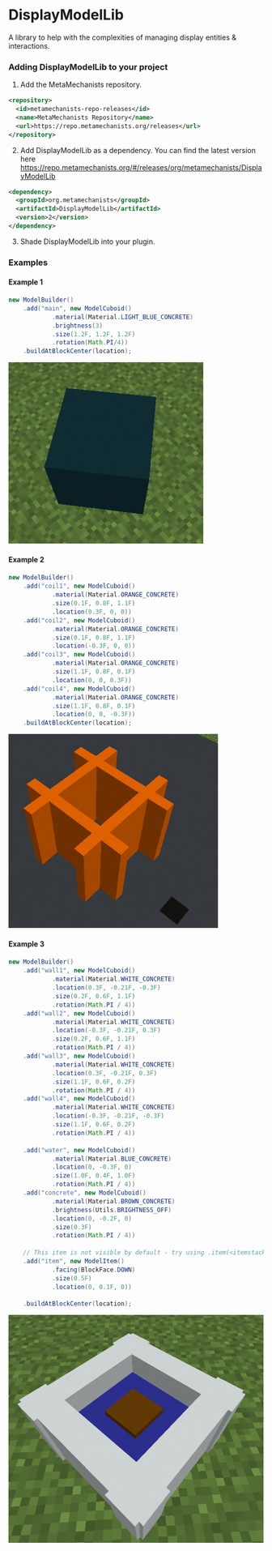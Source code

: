 # DisplayModelLib
A library to help with the complexities of managing display entities & interactions.

### Adding DisplayModelLib to your project
1) Add the MetaMechanists repository.
```xml
<repository>
  <id>metamechanists-repo-releases</id>
  <name>MetaMechanists Repository</name>
  <url>https://repo.metamechanists.org/releases</url>
</repository>
```

2) Add DisplayModelLib as a dependency. You can find the latest version here https://repo.metamechanists.org/#/releases/org/metamechanists/DisplayModelLib
```xml
<dependency>
  <groupId>org.metamechanists</groupId>
  <artifactId>DisplayModelLib</artifactId>
  <version>2</version>
</dependency>
```

3) Shade DisplayModelLib into your plugin.

### Examples
#### Example 1
```java
new ModelBuilder()
    .add("main", new ModelCuboid()
            .material(Material.LIGHT_BLUE_CONCRETE)
            .brightness(3)
            .size(1.2F, 1.2F, 1.2F)
            .rotation(Math.PI/4))
    .buildAtBlockCenter(location);
```
![beacon_matrix.png](images/beacon_matrix.png)

#### Example 2
```java
new ModelBuilder()
    .add("coil1", new ModelCuboid()
            .material(Material.ORANGE_CONCRETE)
            .size(0.1F, 0.8F, 1.1F)
            .location(0.3F, 0, 0))
    .add("coil2", new ModelCuboid()
            .material(Material.ORANGE_CONCRETE)
            .size(0.1F, 0.8F, 1.1F)
            .location(-0.3F, 0, 0))
    .add("coil3", new ModelCuboid()
            .material(Material.ORANGE_CONCRETE)
            .size(1.1F, 0.8F, 0.1F)
            .location(0, 0, 0.3F))
    .add("coil4", new ModelCuboid()
            .material(Material.ORANGE_CONCRETE)
            .size(1.1F, 0.8F, 0.1F)
            .location(0, 0, -0.3F))
    .buildAtBlockCenter(location);
```
![beacon_Battery.png](images/beacon_battery.png)

#### Example 3
```java
new ModelBuilder()
    .add("wall1", new ModelCuboid()
            .material(Material.WHITE_CONCRETE)
            .location(0.3F, -0.21F, -0.3F)
            .size(0.2F, 0.6F, 1.1F)
            .rotation(Math.PI / 4))
    .add("wall2", new ModelCuboid()
            .material(Material.WHITE_CONCRETE)
            .location(-0.3F, -0.21F, 0.3F)
            .size(0.2F, 0.6F, 1.1F)
            .rotation(Math.PI / 4))
    .add("wall3", new ModelCuboid()
            .material(Material.WHITE_CONCRETE)
            .location(0.3F, -0.21F, 0.3F)
            .size(1.1F, 0.6F, 0.2F)
            .rotation(Math.PI / 4))
    .add("wall4", new ModelCuboid()
            .material(Material.WHITE_CONCRETE)
            .location(-0.3F, -0.21F, -0.3F)
            .size(1.1F, 0.6F, 0.2F)
            .rotation(Math.PI / 4))

    .add("water", new ModelCuboid()
            .material(Material.BLUE_CONCRETE)
            .location(0, -0.3F, 0)
            .size(1.0F, 0.4F, 1.0F)
            .rotation(Math.PI / 4))
    .add("concrete", new ModelCuboid()
            .material(Material.BROWN_CONCRETE)
            .brightness(Utils.BRIGHTNESS_OFF)
            .location(0, -0.2F, 0)
            .size(0.3F)
            .rotation(Math.PI / 4))
        
    // This item is not visible by default - try using .item(<itemstack)
    .add("item", new ModelItem()
            .facing(BlockFace.DOWN)
            .size(0.5F)
            .location(0, 0.1F, 0))

    .buildAtBlockCenter(location);
```
![img.png](images/crystal_refiner.png)
